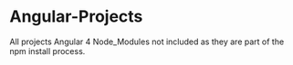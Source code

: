 # Angular-Projects
All projects Angular 4
Node_Modules not included as they are part of the npm install process.
